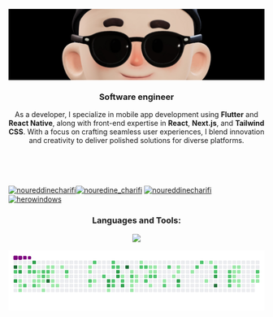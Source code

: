 <p>
  <img align= "center" src="https://github.com/noureddinecharifi/Noureddinecharifi/blob/main/testimage.jpg"
</p>
<h3 align="center">Software engineer</h3>
  <p align="center">As a developer, I specialize in mobile app development using <b>Flutter</b> and <b>React Native</b>, along with front-end expertise in <b>React</b>, <b>Next.js</b>, and <b>Tailwind CSS</b>. With a focus on crafting seamless user experiences, I blend innovation and creativity to deliver polished solutions for diverse platforms.</p>
</div>
</div>
<br/>
<br/>
<br/>
<p align="left">
<a href="https://linkedin.com/in/noureddinecharifi" target="blank"><img align="center" src="https://raw.githubusercontent.com/rahuldkjain/github-profile-readme-generator/master/src/images/icons/Social/linked-in-alt.svg" alt="noureddinecharifi" height="30" width="40" /></a><a href="https://instagram.com/nouredine_charifi" target="blank"><img align="center" src="https://raw.githubusercontent.com/rahuldkjain/github-profile-readme-generator/master/src/images/icons/Social/instagram.svg" alt="nouredine_charifi" height="30" width="40" /></a>
<a href="https://www.behance.net/noureddinecharifi" target="blank"><img align="center" src="https://raw.githubusercontent.com/rahuldkjain/github-profile-readme-generator/master/src/images/icons/Social/behance.svg" alt="noureddinecharifi" height="30" width="40" /></a>
<a href="https://www.youtube.com/c/herowindows" target="blank"><img align="center" src="https://raw.githubusercontent.com/rahuldkjain/github-profile-readme-generator/master/src/images/icons/Social/youtube.svg" alt="herowindows" height="30" width="40" /></a>
</p>
<h3 align="center">Languages and Tools:</h3>
<p align="center">
  <img src="https://skillicons.dev/icons?i=html,css,javascript,mysql,vscode,github,git,androidstudio,flutter,firebase,react,nextjs,vite,redux,typescript,tailwind,figma,ps,&perline=9"/>
</p>
<div align="center">
  <img src="https://github.com/noureddinecharifi/noureddinecharifi/blob/output/github-contribution-grid-snake.gif" width="700"
</div>


